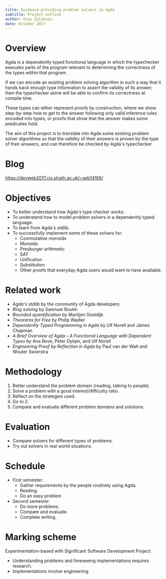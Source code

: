 ```yaml
---
title: Evidence providing problem solvers in Agda
subtitle: Project outline
author: Unai Zalakain
date: October 2017
---
```


# Overview

Agda is a dependently typed functional language in which the typechecker
executes parts of the program relevant to determining the correctness of the
types within that program. 

If we can encode an existing problem solving algorithm in such a way
that it hands back enough type information to assert the validity of its answer,
then the typechecker alone will be able to confirm its correctness at compile
time.

These types can either represent proofs by construction, where we show
step-by-step how to get to the answer following only valid inference rules
encoded into types, or proofs that show that the answer makes some predicates
hold.

The aim of this project is to translate into Agda some existing problem solver
algorithms so that the validity of their answers is proven by the type of their
answers, and can therefore be checked by Agda's typechecker.

<!--
Most problem solving algorithms take a problem description and answer either
with the data that solve the problem or the claim that the problem is impossible
to solve. In the dependently typed functional programming language Agda, data
can represent evidence, so a problem solving algorithm could potentially return
not only the solution, but the evidence that the returned data really does solve
the problem.

The purpose of this project is to select existing solvers for some problem
domains and make them deliver evidence that can be confirmed by typechecking
alone. In doing so, we increase the level of automation in Agda without having
to trust external solvers.
-->

# Blog

<https://devweb2017.cis.strath.ac.uk/~seb14166/>

# Objectives

- To better understand how Agda's type checker works.
- To understand how to model problem solvers in a dependently typed language.
- To learn from Agda's stdlib.
- To successfully implement some of these solvers for:
    - Commutative monoids
    - Monoids
    - Presburger arithmetic
    - SAT
    - Unification
    - Substitution
    - Other proofs that everyday Agda users would want to have available.

# Related work

- _Agda's stdlib_ by the community of Agda developers
- _Ring solving_ by Samnuel Boutin
- _Bounded quantification_ by Martijen Oostdijk
- _Theorems for Free_ by Philip Wadler
- _Dependently Typed Programming in Agda_ by Ulf Norell and James Chapman
- _A Brief Overview of Agda – A Functional Language with Dependent Types_ by Ana Bove, Peter Dybjer, and Ulf Norell
- _Engineering Proof by Reflection in Agda_ by Paul van der Walt and Wouter Swierstra

# Methodology

1. Better understand the problem domain (reading, talking to people).
2. Solve a problem with a good interest/difficulty ratio.
3. Reflect on the strategies used.
4. Go to 2.
5. Compare and evaluate different problem domains and solutions.

# Evaluation

- Compare solvers for different types of problems.
- Try out solvers in real world situations.

# Schedule

- First semester:
    - Gather requirements by the people routinely using Agda.
    - Reading
    - Do an easy problem
- Second semester:
    - Do more problems.
    - Compare and evaluate.
    - Complete writing.

# Marking scheme

Experimentation-based with Significant Software Development Project.

- Understanding problems and foreseeing implementations requires research.
- Implementations involve engineering.
